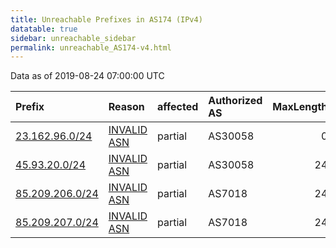 ```yaml
---
title: Unreachable Prefixes in AS174 (IPv4)
datatable: true
sidebar: unreachable_sidebar
permalink: unreachable_AS174-v4.html
---
```


Data as of 2019-08-24 07:00:00 UTC


<div class="datatable-begin"></div>

| Prefix                                                   | Reason                                                                                               | affected   | Authorized AS   |   MaxLength | Anchor                                         |   unreachable /24s |
|:---------------------------------------------------------|:-----------------------------------------------------------------------------------------------------|:-----------|:----------------|------------:|:-----------------------------------------------|-------------------:|
| [23.162.96.0/24](https://stat.ripe.net/23.162.96.0/24)   | [INVALID ASN](https://rpki-validator.ripe.net/announcement-preview?asn=AS174&prefix=23.162.96.0/24)  | partial    | AS30058         |           0 | [ARIN](unreachable_ARIN-v4.html)               |                  1 |
| [45.93.20.0/24](https://stat.ripe.net/45.93.20.0/24)     | [INVALID ASN](https://rpki-validator.ripe.net/announcement-preview?asn=AS174&prefix=45.93.20.0/24)   | partial    | AS30058         |          24 | [RIPE](unreachable_RIPE_NCC_RPKI_Root-v4.html) |                  1 |
| [85.209.206.0/24](https://stat.ripe.net/85.209.206.0/24) | [INVALID ASN](https://rpki-validator.ripe.net/announcement-preview?asn=AS174&prefix=85.209.206.0/24) | partial    | AS7018          |          24 | [RIPE](unreachable_RIPE_NCC_RPKI_Root-v4.html) |                  1 |
| [85.209.207.0/24](https://stat.ripe.net/85.209.207.0/24) | [INVALID ASN](https://rpki-validator.ripe.net/announcement-preview?asn=AS174&prefix=85.209.207.0/24) | partial    | AS7018          |          24 | [RIPE](unreachable_RIPE_NCC_RPKI_Root-v4.html) |                  1 |

<div class="datatable-end"></div>